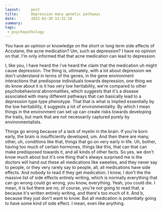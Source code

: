 ```yaml
---
layout:     post
title:      Depression many genetic pathways
date:       2022-02-20 12:32:18
summary:    
tags:
 - psychopathology
---
```


You have an opinion or knowledge on the short or long term side effects of Accutane, the acne medication? Um, such as depression? I have no opinion on that. I'm only informed that that acne medication can lead to depression.

I, like you, I have heard the i've heard the claim that the medication uh might cause depression. The thing is, ultimately, with a lot about depression we don't understand in terms of the genes, in the gene environment interactions that predispose individuals towards depression, one thing we do know about it is it has very low heritability, we're compared to other psychobehavioral abnormalities, which suggests that it's a disease associated with many different pathways that can basically lead to a depression type type phenotype. That that is what is implied essentially by the low heritability, it suggests a lot of environmentality. By which I mean things in the environment can set up can create risks towards developing the traits, but mark that are not necessarily captured purely by environmentalists. 

Things go wrong because of a lack of myelin in the brain. If you're born early, the brain is insufficiently developed, um. And then there are many, other, uh, conditions like that, things that go on very early in life. Uh, bother, having too much of certain hormones, things like this, that can that can make predisposed towards it, and all kinds of other facts. So yes, we don't know much about but it's one thing that's always surprised me is the doctors will hand out these all medications like sweeties, and they never say to people, or they very rarely say to people, all, all medications have side effects. And nobody to read if they get medication. I know, I don't the the massive list of side effects entirely writing, which is normally everything that can go wrong could go wrong, you know, everything. Yeah, you could die. I mean, it is but there are no, of course, you're not going to read that, a because it's written entirely writing, and there's too much of it. And b, because they just don't want to know. But all medication is potentially going to have some kind of side effect. I mean, even like anything.